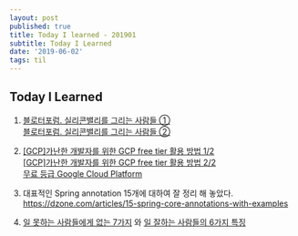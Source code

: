 ```yaml
---
layout: post
published: true
title: Today I learned - 201901
subtitle: Today I Learned
date: '2019-06-02'
tags: til
---
```

## Today I Learned

1. [블로터포럼. 실리콘밸리를 그리는 사람들 ①](http://www.bloter.net/archives/307838)  
[블로터포럼. 실리콘밸리를 그리는 사람들 ②](http://www.bloter.net/archives/307932)

2. [[GCP]가난한 개발자를 위한 GCP free tier 활용 방법 1/2](https://medium.com/@jwlee98/gcp-가난한-개발자를-위한-gcp-free-tier-활용-방법-1-2-3022348e1103)  
[[GCP]가난한 개발자를 위한 GCP free tier 활용 방법 2/2](https://medium.com/@jwlee98/gcp-가난한-개발자를-위한-gcp-free-tier-활용-방법-2-2-50bdc290ea0d)  
[무료 등급 Google Cloud Platform](https://cloud.google.com/free/)


3. 대표적인 Spring annotation 15개에 대하여 잘 정리 해 놓았다.  
https://dzone.com/articles/15-spring-core-annotations-with-examples

4. [일 못하는 사람들에게 없는 7가지](http://kangsunseng.tistory.com/657) 와 [일 잘하는 사람들의 6가지 특징](http://kangsunseng.tistory.com/655)
